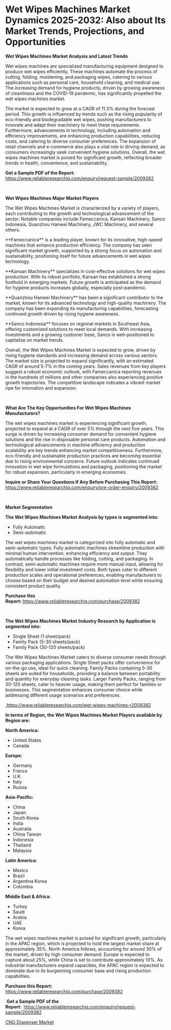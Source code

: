 <p><h1>Wet Wipes Machines Market Dynamics 2025-2032: Also about Its Market Trends, Projections, and Opportunities</h1></p><p><strong>Wet Wipes Machines Market Analysis and Latest Trends</strong></p>
<p><p>Wet wipes machines are specialized manufacturing equipment designed to produce wet wipes efficiently. These machines automate the process of cutting, folding, moistening, and packaging wipes, catering to various applications such as personal care, household cleaning, and medical use. The increasing demand for hygiene products, driven by growing awareness of cleanliness and the COVID-19 pandemic, has significantly propelled the wet wipes machines market.</p><p>The market is expected to grow at a CAGR of 11.3% during the forecast period. This growth is influenced by trends such as the rising popularity of eco-friendly and biodegradable wet wipes, pushing manufacturers to innovate and adapt their machinery to meet these requirements. Furthermore, advancements in technology, including automation and efficiency improvements, are enhancing production capabilities, reducing costs, and catering to diverse consumer preferences. The expansion of retail channels and e-commerce also plays a vital role in driving demand, as consumers increasingly seek convenient hygiene solutions. Overall, the wet wipes machines market is poised for significant growth, reflecting broader trends in health, convenience, and sustainability.</p></p>
<p><strong>Get a Sample PDF of the Report:&nbsp;</strong> <a href="https://www.reliableresearchiq.com/enquiry/request-sample/2009382?utm_campaign=2886&utm_medium=2&utm_source=Github&utm_content=ia&utm_term=10042025&utm_id=wet-wipes-machines">https://www.reliableresearchiq.com/enquiry/request-sample/2009382</a></p>
<p>&nbsp;</p>
<p><strong>Wet Wipes Machines Major Market Players</strong></p>
<p><p>The Wet Wipes Machines Market is characterized by a variety of players, each contributing to the growth and technological advancement of the sector. Notable companies include Fameccanica, Kansan Machinery, Sanco Indonesia, Quanzhou Hanwei Machinery, JWC Machinery, and several others.</p><p>**Fameccanica** is a leading player, known for its innovative, high-speed machines that enhance production efficiency. The company has seen significant market growth, supported by a strong focus on automation and sustainability, positioning itself for future advancements in wet wipes technology.</p><p>**Kansan Machinery** specializes in cost-effective solutions for wet wipes production. With its robust portfolio, Kansan has established a strong foothold in emerging markets. Future growth is anticipated as the demand for hygiene products increases globally, especially post-pandemic.</p><p>**Quanzhou Hanwei Machinery** has been a significant contributor to the market, known for its advanced technology and high-quality machinery. The company has been expanding its manufacturing capabilities, forecasting continued growth driven by rising hygiene awareness.</p><p>**Sanco Indonesia** focuses on regional markets in Southeast Asia, offering customized solutions to meet local demands. With increasing investments and a growing customer base, Sanco is well-positioned to capitalize on market trends.</p><p>Overall, the Wet Wipes Machines Market is expected to grow, driven by rising hygiene standards and increasing demand across various sectors. The market size is projected to expand significantly, with an estimated CAGR of around 5-7% in the coming years. Sales revenues from key players suggest a robust economic outlook, with Fameccanica reporting revenues in the hundreds of millions and other companies also experiencing positive growth trajectories. The competitive landscape indicates a vibrant market ripe for innovation and expansion.</p></p>
<p>&nbsp;</p>
<p><strong>What Are The Key Opportunities For Wet Wipes Machines Manufacturers?</strong></p>
<p><p>The wet wipes machines market is experiencing significant growth, projected to expand at a CAGR of over 5% through the next five years. This surge is driven by increasing consumer demand for convenient hygiene solutions and the rise in disposable personal care products. Automation and technological advancements in machine efficiency and production scalability are key trends enhancing market competitiveness. Furthermore, eco-friendly and sustainable production practices are becoming essential due to rising environmental concerns. Future outlook indicates continued innovation in wet wipe formulations and packaging, positioning the market for robust expansion, particularly in emerging economies.</p></p>
<p><strong>Inquire or Share Your Questions If Any Before Purchasing This Report:</strong> <a href="https://www.reliableresearchiq.com/enquiry/pre-order-enquiry/2009382?utm_campaign=2886&utm_medium=2&utm_source=Github&utm_content=ia&utm_term=10042025&utm_id=wet-wipes-machines">https://www.reliableresearchiq.com/enquiry/pre-order-enquiry/2009382</a></p>
<p>&nbsp;</p>
<p><strong>Market Segmentation</strong></p>
<p><strong>The Wet Wipes Machines Market Analysis by types is segmented into:</strong></p>
<p><ul><li>Fully Automatic</li><li>Semi-automatic</li></ul></p>
<p><p>The wet wipes machines market is categorized into fully automatic and semi-automatic types. Fully automatic machines streamline production with minimal human intervention, enhancing efficiency and output. They automatically handle processes like folding, cutting, and packaging. In contrast, semi-automatic machines require more manual input, allowing for flexibility and lower initial investment costs. Both types cater to different production scales and operational preferences, enabling manufacturers to choose based on their budget and desired automation level while ensuring consistent product quality.</p></p>
<p><strong>Purchase this Report:&nbsp;</strong><a href="https://www.reliableresearchiq.com/purchase/2009382?utm_campaign=2886&utm_medium=2&utm_source=Github&utm_content=ia&utm_term=10042025&utm_id=wet-wipes-machines">https://www.reliableresearchiq.com/purchase/2009382</a></p>
<p>&nbsp;</p>
<p><strong>The Wet Wipes Machines Market Industry Research by Application is segmented into:</strong></p>
<p><ul><li>Single Sheet (1 sheet/pack)</li><li>Family Pack (5-30 sheets/pack)</li><li>Family Pack (30-120 sheets/pack)</li></ul></p>
<p><p>The Wet Wipes Machines Market caters to diverse consumer needs through various packaging applications. Single Sheet packs offer convenience for on-the-go use, ideal for quick cleaning. Family Packs containing 5-30 sheets are suited for households, providing a balance between portability and quantity for everyday cleaning tasks. Larger Family Packs, ranging from 30-120 sheets, cater to heavier usage, making them perfect for families or businesses. This segmentation enhances consumer choice while addressing different usage scenarios and preferences.</p></p>
<p><a href="https://www.reliableresearchiq.com/wet-wipes-machines-r2009382?utm_campaign=2886&utm_medium=2&utm_source=Github&utm_content=ia&utm_term=10042025&utm_id=wet-wipes-machines">&nbsp;https://www.reliableresearchiq.com/wet-wipes-machines-r2009382</a></p>
<p><strong>In terms of Region, the Wet Wipes Machines Market Players available by Region are:</strong></p>
<p>
    <p> <strong> North America: </strong>
        <ul>
            <li>United States</li>
            <li>Canada</li>
        </ul>
        </p> 
    <p> <strong> Europe: </strong>
        <ul>
            <li>Germany</li>
            <li>France</li>
            <li>U.K.</li>
            <li>Italy</li>
            <li>Russia</li>
        </ul>
        </p> 
    <p> <strong> Asia-Pacific: </strong>
        <ul>
            <li>China</li>
            <li>Japan</li>
            <li>South Korea</li>
            <li>India</li>
            <li>Australia</li>
            <li>China Taiwan</li>
            <li>Indonesia</li>
            <li>Thailand</li>
            <li>Malaysia</li>
        </ul>
        </p> 
    <p> <strong> Latin America: </strong>
        <ul>
            <li>Mexico</li>
            <li>Brazil</li>
            <li>Argentina Korea</li>
            <li>Colombia</li>
        </ul>
        </p> 
    <p> <strong> Middle East & Africa: </strong>
        <ul>
            <li>Turkey</li>
            <li>Saudi</li>
            <li>Arabia</li>
            <li>UAE</li>
            <li>Korea</li>
        </ul>
    </p>
    </p>
<p><p>The wet wipes machines market is poised for significant growth, particularly in the APAC region, which is projected to hold the largest market share at approximately 35%. North America follows, accounting for around 30% of the market, driven by high consumer demand. Europe is expected to capture about 25%, while China is set to contribute approximately 10%. As industrial manufacturers expand capacities, the APAC region is expected to dominate due to its burgeoning consumer base and rising production capabilities.</p></p>
<p><strong>Purchase this Report: </strong><a href="https://www.reliableresearchiq.com/purchase/2009382?utm_campaign=2886&utm_medium=2&utm_source=Github&utm_content=ia&utm_term=10042025&utm_id=wet-wipes-machines">https://www.reliableresearchiq.com/purchase/2009382</a></p>
<p>&nbsp;<strong>Get a Sample PDF of the Report:&nbsp;&nbsp;</strong><a href="https://www.reliableresearchiq.com/enquiry/request-sample/2009382?utm_campaign=2886&utm_medium=2&utm_source=Github&utm_content=ia&utm_term=10042025&utm_id=wet-wipes-machines">https://www.reliableresearchiq.com/enquiry/request-sample/2009382</a></p>
<p><strong></strong></p>
<p><p><a href="https://github.com/siwerhommer97/Market-Research-Report-List-1/blob/main/cng-dispenser-market.md?utm_campaign=2886&utm_medium=2&utm_source=Github&utm_content=ia&utm_term=10042025&utm_id=wet-wipes-machines">CNG Dispenser Market</a></p></p>